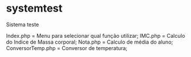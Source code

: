 # systemtest



Sistema teste

Index.php = Menu para selecionar qual função utilizar;
IMC.php = Calculo do Indice de Massa corporal;
Nota.php = Calculo de média do aluno;
ConversorTemp.php = Conversor de temperatura;
